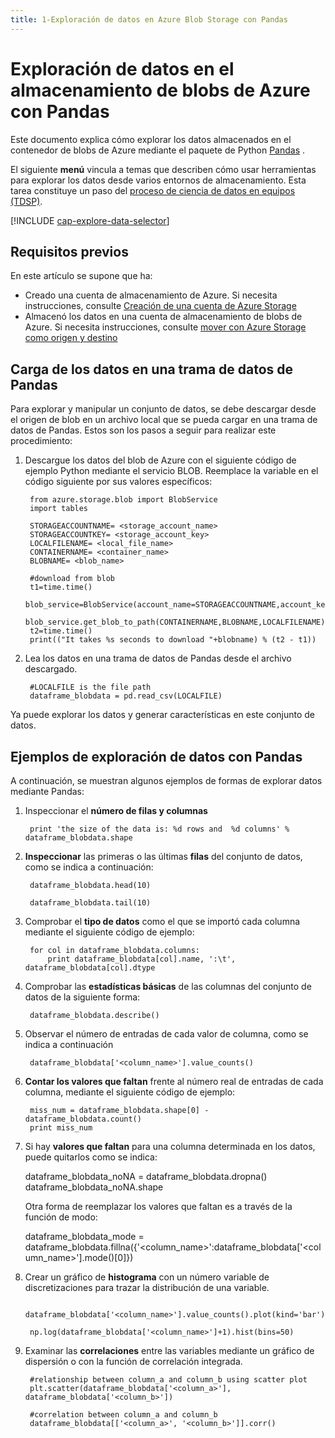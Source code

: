 ```yaml
---
title: 1-Exploración de datos en Azure Blob Storage con Pandas
---
```

# <a name="explore-data-in-azure-blob-storage-with-pandas"></a>Exploración de datos en el almacenamiento de blobs de Azure con Pandas
Este documento explica cómo explorar los datos almacenados en el contenedor de blobs de Azure mediante el paquete de Python [Pandas](http://pandas.pydata.org/) .

El siguiente **menú** vincula a temas que describen cómo usar herramientas para explorar los datos desde varios entornos de almacenamiento. Esta tarea constituye un paso del [proceso de ciencia de datos en equipos (TDSP)]().

[!INCLUDE [cap-explore-data-selector](../../../includes/cap-explore-data-selector.md)]

## <a name="prerequisites"></a>Requisitos previos
En este artículo se supone que ha:

* Creado una cuenta de almacenamiento de Azure. Si necesita instrucciones, consulte [Creación de una cuenta de Azure Storage](../../storage/common/storage-create-storage-account.md#create-a-storage-account)
* Almacenó los datos en una cuenta de almacenamiento de blobs de Azure. Si necesita instrucciones, consulte [mover con Azure Storage como origen y destino](../../storage/common/storage-moving-data.md)

## <a name="load-the-data-into-a-pandas-dataframe"></a>Carga de los datos en una trama de datos de Pandas
Para explorar y manipular un conjunto de datos, se debe descargar desde el origen de blob en un archivo local que se pueda cargar en una trama de datos de Pandas. Estos son los pasos a seguir para realizar este procedimiento:

1. Descargue los datos del blob de Azure con el siguiente código de ejemplo Python mediante el servicio BLOB. Reemplace la variable en el código siguiente por sus valores específicos: 
   
        from azure.storage.blob import BlobService
        import tables
   
        STORAGEACCOUNTNAME= <storage_account_name>
        STORAGEACCOUNTKEY= <storage_account_key>
        LOCALFILENAME= <local_file_name>        
        CONTAINERNAME= <container_name>
        BLOBNAME= <blob_name>
   
        #download from blob
        t1=time.time()
        blob_service=BlobService(account_name=STORAGEACCOUNTNAME,account_key=STORAGEACCOUNTKEY)
        blob_service.get_blob_to_path(CONTAINERNAME,BLOBNAME,LOCALFILENAME)
        t2=time.time()
        print(("It takes %s seconds to download "+blobname) % (t2 - t1))
2. Lea los datos en una trama de datos de Pandas desde el archivo descargado.
   
        #LOCALFILE is the file path    
        dataframe_blobdata = pd.read_csv(LOCALFILE)

Ya puede explorar los datos y generar características en este conjunto de datos.

## <a name="blob-dataexploration"></a>Ejemplos de exploración de datos con Pandas
A continuación, se muestran algunos ejemplos de formas de explorar datos mediante Pandas:

1. Inspeccionar el **número de filas y columnas** 
   
        print 'the size of the data is: %d rows and  %d columns' % dataframe_blobdata.shape
2. **Inspeccionar** las primeras o las últimas **filas** del conjunto de datos, como se indica a continuación:
   
        dataframe_blobdata.head(10)
   
        dataframe_blobdata.tail(10)
3. Comprobar el **tipo de datos** como el que se importó cada columna mediante el siguiente código de ejemplo:
   
        for col in dataframe_blobdata.columns:
            print dataframe_blobdata[col].name, ':\t', dataframe_blobdata[col].dtype
4. Comprobar las **estadísticas básicas** de las columnas del conjunto de datos de la siguiente forma:
   
        dataframe_blobdata.describe()
5. Observar el número de entradas de cada valor de columna, como se indica a continuación
   
        dataframe_blobdata['<column_name>'].value_counts()
6. **Contar los valores que faltan** frente al número real de entradas de cada columna, mediante el siguiente código de ejemplo:
   
        miss_num = dataframe_blobdata.shape[0] - dataframe_blobdata.count()
        print miss_num
7. Si hay **valores que faltan** para una columna determinada en los datos, puede quitarlos como se indica:
   
     dataframe_blobdata_noNA = dataframe_blobdata.dropna()   dataframe_blobdata_noNA.shape
   
   Otra forma de reemplazar los valores que faltan es a través de la función de modo:
   
     dataframe_blobdata_mode = dataframe_blobdata.fillna({'<column_name>':dataframe_blobdata['<column_name>'].mode()[0]})        
8. Crear un gráfico de **histograma** con un número variable de discretizaciones para trazar la distribución de una variable.    
   
        dataframe_blobdata['<column_name>'].value_counts().plot(kind='bar')
   
        np.log(dataframe_blobdata['<column_name>']+1).hist(bins=50)
9. Examinar las **correlaciones** entre las variables mediante un gráfico de dispersión o con la función de correlación integrada.
   
        #relationship between column_a and column_b using scatter plot
        plt.scatter(dataframe_blobdata['<column_a>'], dataframe_blobdata['<column_b>'])
   
        #correlation between column_a and column_b
        dataframe_blobdata[['<column_a>', '<column_b>']].corr()

